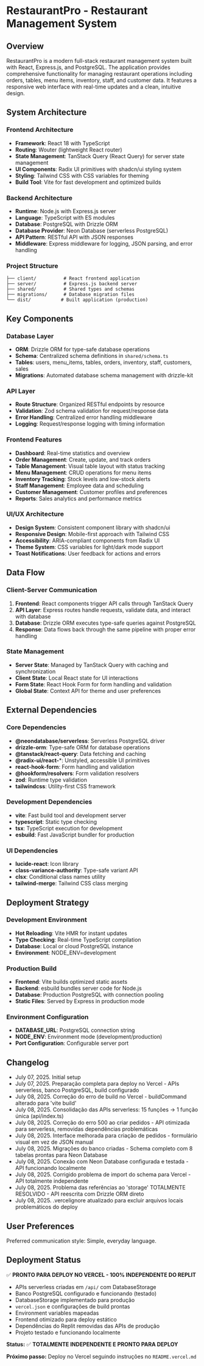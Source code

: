 # RestaurantPro - Restaurant Management System

## Overview

RestaurantPro is a modern full-stack restaurant management system built with React, Express.js, and PostgreSQL. The application provides comprehensive functionality for managing restaurant operations including orders, tables, menu items, inventory, staff, and customer data. It features a responsive web interface with real-time updates and a clean, intuitive design.

## System Architecture

### Frontend Architecture
- **Framework**: React 18 with TypeScript
- **Routing**: Wouter (lightweight React router)
- **State Management**: TanStack Query (React Query) for server state management
- **UI Components**: Radix UI primitives with shadcn/ui styling system
- **Styling**: Tailwind CSS with CSS variables for theming
- **Build Tool**: Vite for fast development and optimized builds

### Backend Architecture
- **Runtime**: Node.js with Express.js server
- **Language**: TypeScript with ES modules
- **Database**: PostgreSQL with Drizzle ORM
- **Database Provider**: Neon Database (serverless PostgreSQL)
- **API Pattern**: RESTful API with JSON responses
- **Middleware**: Express middleware for logging, JSON parsing, and error handling

### Project Structure
```
├── client/          # React frontend application
├── server/          # Express.js backend server
├── shared/          # Shared types and schemas
├── migrations/      # Database migration files
└── dist/           # Built application (production)
```

## Key Components

### Database Layer
- **ORM**: Drizzle ORM for type-safe database operations
- **Schema**: Centralized schema definitions in `shared/schema.ts`
- **Tables**: users, menu_items, tables, orders, inventory, staff, customers, sales
- **Migrations**: Automated database schema management with drizzle-kit

### API Layer
- **Route Structure**: Organized RESTful endpoints by resource
- **Validation**: Zod schema validation for request/response data
- **Error Handling**: Centralized error handling middleware
- **Logging**: Request/response logging with timing information

### Frontend Features
- **Dashboard**: Real-time statistics and overview
- **Order Management**: Create, update, and track orders
- **Table Management**: Visual table layout with status tracking
- **Menu Management**: CRUD operations for menu items
- **Inventory Tracking**: Stock levels and low-stock alerts
- **Staff Management**: Employee data and scheduling
- **Customer Management**: Customer profiles and preferences
- **Reports**: Sales analytics and performance metrics

### UI/UX Architecture
- **Design System**: Consistent component library with shadcn/ui
- **Responsive Design**: Mobile-first approach with Tailwind CSS
- **Accessibility**: ARIA-compliant components from Radix UI
- **Theme System**: CSS variables for light/dark mode support
- **Toast Notifications**: User feedback for actions and errors

## Data Flow

### Client-Server Communication
1. **Frontend**: React components trigger API calls through TanStack Query
2. **API Layer**: Express routes handle requests, validate data, and interact with database
3. **Database**: Drizzle ORM executes type-safe queries against PostgreSQL
4. **Response**: Data flows back through the same pipeline with proper error handling

### State Management
- **Server State**: Managed by TanStack Query with caching and synchronization
- **Client State**: Local React state for UI interactions
- **Form State**: React Hook Form for form handling and validation
- **Global State**: Context API for theme and user preferences

## External Dependencies

### Core Dependencies
- **@neondatabase/serverless**: Serverless PostgreSQL driver
- **drizzle-orm**: Type-safe ORM for database operations
- **@tanstack/react-query**: Data fetching and caching
- **@radix-ui/react-***: Unstyled, accessible UI primitives
- **react-hook-form**: Form handling and validation
- **@hookform/resolvers**: Form validation resolvers
- **zod**: Runtime type validation
- **tailwindcss**: Utility-first CSS framework

### Development Dependencies
- **vite**: Fast build tool and development server
- **typescript**: Static type checking
- **tsx**: TypeScript execution for development
- **esbuild**: Fast JavaScript bundler for production

### UI Dependencies
- **lucide-react**: Icon library
- **class-variance-authority**: Type-safe variant API
- **clsx**: Conditional class names utility
- **tailwind-merge**: Tailwind CSS class merging

## Deployment Strategy

### Development Environment
- **Hot Reloading**: Vite HMR for instant updates
- **Type Checking**: Real-time TypeScript compilation
- **Database**: Local or cloud PostgreSQL instance
- **Environment**: NODE_ENV=development

### Production Build
- **Frontend**: Vite builds optimized static assets
- **Backend**: esbuild bundles server code for Node.js
- **Database**: Production PostgreSQL with connection pooling
- **Static Files**: Served by Express in production mode

### Environment Configuration
- **DATABASE_URL**: PostgreSQL connection string
- **NODE_ENV**: Environment mode (development/production)
- **Port Configuration**: Configurable server port

## Changelog

- July 07, 2025. Initial setup
- July 07, 2025. Preparação completa para deploy no Vercel - APIs serverless, banco PostgreSQL, build configurado
- July 08, 2025. Correção do erro de build no Vercel - buildCommand alterado para 'vite build'
- July 08, 2025. Consolidação das APIs serverless: 15 funções → 1 função única (api/index.ts)
- July 08, 2025. Correção do erro 500 ao criar pedidos - API otimizada para serverless, removidas dependências problemáticas
- July 08, 2025. Interface melhorada para criação de pedidos - formulário visual em vez de JSON manual
- July 08, 2025. Migrações do banco criadas - Schema completo com 8 tabelas prontas para Neon Database
- July 08, 2025. Conexão com Neon Database configurada e testada - API funcionando localmente
- July 08, 2025. Corrigido problema de import do schema para Vercel - API totalmente independente
- July 08, 2025. Problema das referências ao 'storage' TOTALMENTE RESOLVIDO - API reescrita com Drizzle ORM direto
- July 08, 2025. .vercelignore atualizado para excluir arquivos locais problemáticos do deploy

## User Preferences

Preferred communication style: Simple, everyday language.

## Deployment Status

✅ **PRONTO PARA DEPLOY NO VERCEL - 100% INDEPENDENTE DO REPLIT**

- APIs serverless criadas em `/api/` com DatabaseStorage
- Banco PostgreSQL configurado e funcionando (testado)
- DatabaseStorage implementado para produção
- `vercel.json` e configurações de build prontas
- Environment variables mapeadas
- Frontend otimizado para deploy estático
- Dependências do Replit removidas das APIs de produção
- Projeto testado e funcionando localmente

**Status:** ✅ **TOTALMENTE INDEPENDENTE E PRONTO PARA DEPLOY**

**Próximo passo:** Deploy no Vercel seguindo instruções no `README.vercel.md`